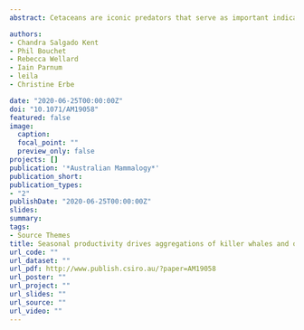 ```yaml
---
abstract: Cetaceans are iconic predators that serve as important indicators of marine ecosystem health. The Bremer Sub-Basin, south-western Australia, supports a diverse cetacean community including the largest documented aggregation of killer whales (Orcinus orca) in Australian waters. Knowledge of cetacean distribution is critical for managing the area's thriving ecotourism industry, yet is largely sporadic. Here we combined aerial with opportunistic ship-borne surveys during 2015-2017 to describe the occurance of multiple cetacean species on a regional scale. We used generalised estimating equations to model variation in killer whale relative density as a function of both static and dynamic covariates, including seabed depth, slope, and chlorophyll a concentration, while accounting for autocorrelation. Encountered cetacean groups included: killer (n = 177), sperm (n = 69), long-finned pilot (n = 29), false killer (n = 2), and strap-toothed beaked (n = 1) whales, as well as bottlenose (n = 12) and common (n = 5) dolphins. Killer whale numbers peaked in areas of low temperatures and high primary productivity, likely due to seasonal upwelling of nutrient-rich waters supporting high prey biomass. The best predictive model highlighted potential killer whale ‘hotspots’ in the Henry, Hood, Pallinup and Bremer Canyons. This study demonstrates the value of abundance data from platforms of opportunity for marine planning and wildlife management in the open ocean. 

authors:
- Chandra Salgado Kent
- Phil Bouchet
- Rebecca Wellard
- Iain Parnum
- leila 
- Christine Erbe

date: "2020-06-25T00:00:00Z"
doi: "10.1071/AM19058"
featured: false
image:
  caption: 
  focal_point: ""
  preview_only: false
projects: []
publication: '*Australian Mammalogy*'
publication_short: 
publication_types:
- "2"
publishDate: "2020-06-25T00:00:00Z"
slides: 
summary: 
tags:
- Source Themes
title: Seasonal productivity drives aggregations of killer whales and other cetaceans over submarine canyons of the Bremer Sub-Basin, south-western Australia
url_code: ""
url_dataset: ""
url_pdf: http://www.publish.csiro.au/?paper=AM19058
url_poster: ""
url_project: ""
url_slides: ""
url_source: ""
url_video: ""
---
```

